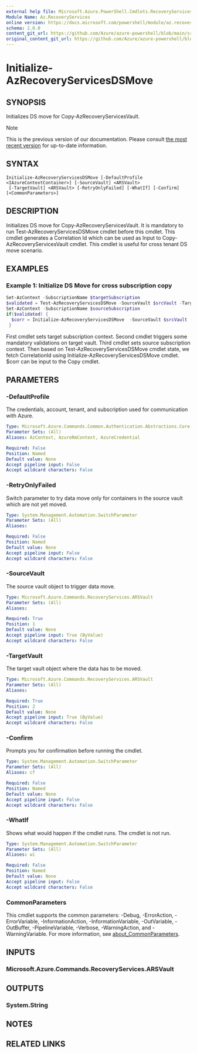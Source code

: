 ```yaml
---
external help file: Microsoft.Azure.PowerShell.Cmdlets.RecoveryServices.Backup.dll-Help.xml
Module Name: Az.RecoveryServices
online version: https://docs.microsoft.com/powershell/module/az.recoveryservices/initialize-azrecoveryservicesdsmove
schema: 2.0.0
content_git_url: https://github.com/Azure/azure-powershell/blob/main/src/RecoveryServices/RecoveryServices/help/Initialize-AzRecoveryServicesDSMove.md
original_content_git_url: https://github.com/Azure/azure-powershell/blob/main/src/RecoveryServices/RecoveryServices/help/Initialize-AzRecoveryServicesDSMove.md
---
```


# Initialize-AzRecoveryServicesDSMove

## SYNOPSIS
Initializes DS move for Copy-AzRecoveryServicesVault.

> [!NOTE]
>This is the previous version of our documentation. Please consult [the most recent version](/powershell/module/az.recoveryservices/initialize-azrecoveryservicesdsmove) for up-to-date information.

## SYNTAX

```
Initialize-AzRecoveryServicesDSMove [-DefaultProfile <IAzureContextContainer>] [-SourceVault] <ARSVault>
 [-TargetVault] <ARSVault> [-RetryOnlyFailed] [-WhatIf] [-Confirm] [<CommonParameters>]
```

## DESCRIPTION
Initializes DS move for Copy-AzRecoveryServicesVault. It is mandatory to run Test-AzRecoveryServicesDSMove 
cmdlet before this cmdlet. This cmdlet generates a Correlation Id which can be used as Input to 
Copy-AzRecoveryServicesVault cmdlet. This cmdlet is useful for cross tenant DS move scenario. 

## EXAMPLES

### Example 1: Initialize DS Move for cross subscription copy
```powershell
Set-AzContext -SubscriptionName $targetSubscription
$validated = Test-AzRecoveryServicesDSMove -SourceVault $srcVault -TargetVault $trgVault -Force
Set-AzContext -SubscriptionName $sourceSubscription
if($validated) {
  $corr = Initialize-AzRecoveryServicesDSMove  -SourceVault $srcVault -TargetVault $trgVault
 }
```

First cmdlet sets target subscription context. 
Second cmdlet triggers some mandatory validations on target vault.
Third cmdlet sets source subscription context.
Then based on Test-AzRecoveryServicesDSMove cmdlet state, we fetch CorrelationId using
Initialize-AzRecoveryServicesDSMove cmdlet. $corr can be input to the Copy cmdlet.

## PARAMETERS

### -DefaultProfile
The credentials, account, tenant, and subscription used for communication with Azure.

```yaml
Type: Microsoft.Azure.Commands.Common.Authentication.Abstractions.Core.IAzureContextContainer
Parameter Sets: (All)
Aliases: AzContext, AzureRmContext, AzureCredential

Required: False
Position: Named
Default value: None
Accept pipeline input: False
Accept wildcard characters: False
```

### -RetryOnlyFailed
Switch parameter to try data move only for containers in the source vault which are not yet moved.

```yaml
Type: System.Management.Automation.SwitchParameter
Parameter Sets: (All)
Aliases:

Required: False
Position: Named
Default value: None
Accept pipeline input: False
Accept wildcard characters: False
```

### -SourceVault
The source vault object to trigger data move.

```yaml
Type: Microsoft.Azure.Commands.RecoveryServices.ARSVault
Parameter Sets: (All)
Aliases:

Required: True
Position: 1
Default value: None
Accept pipeline input: True (ByValue)
Accept wildcard characters: False
```

### -TargetVault
The target vault object where the data has to be moved.

```yaml
Type: Microsoft.Azure.Commands.RecoveryServices.ARSVault
Parameter Sets: (All)
Aliases:

Required: True
Position: 2
Default value: None
Accept pipeline input: True (ByValue)
Accept wildcard characters: False
```

### -Confirm
Prompts you for confirmation before running the cmdlet.

```yaml
Type: System.Management.Automation.SwitchParameter
Parameter Sets: (All)
Aliases: cf

Required: False
Position: Named
Default value: None
Accept pipeline input: False
Accept wildcard characters: False
```

### -WhatIf
Shows what would happen if the cmdlet runs.
The cmdlet is not run.

```yaml
Type: System.Management.Automation.SwitchParameter
Parameter Sets: (All)
Aliases: wi

Required: False
Position: Named
Default value: None
Accept pipeline input: False
Accept wildcard characters: False
```

### CommonParameters
This cmdlet supports the common parameters: -Debug, -ErrorAction, -ErrorVariable, -InformationAction, -InformationVariable, -OutVariable, -OutBuffer, -PipelineVariable, -Verbose, -WarningAction, and -WarningVariable. For more information, see [about_CommonParameters](http://go.microsoft.com/fwlink/?LinkID=113216).

## INPUTS

### Microsoft.Azure.Commands.RecoveryServices.ARSVault

## OUTPUTS

### System.String

## NOTES

## RELATED LINKS
